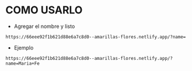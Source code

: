 # COMO USARLO
- Agregar el nombre y listo
```
https://66eee92f1b621d88e6a7c8d0--amarillas-flores.netlify.app/?name=
```
- Ejemplo
```
https://66eee92f1b621d88e6a7c8d0--amarillas-flores.netlify.app/?name=Maria+Fe
```
